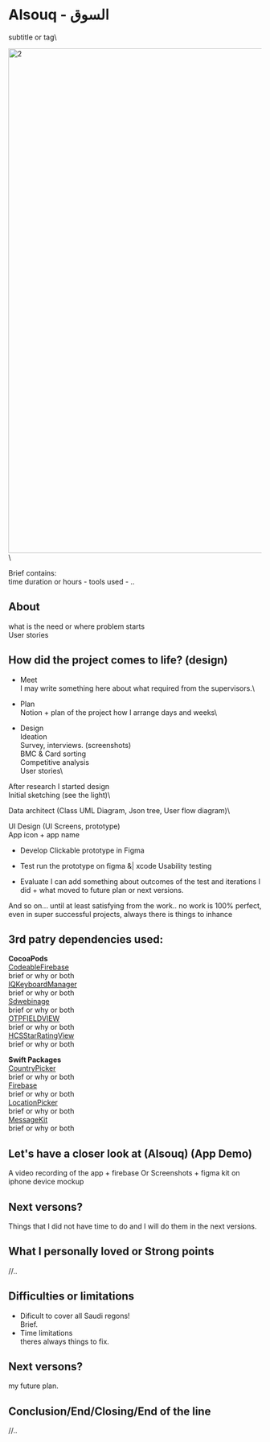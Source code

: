 # Alsouq - السوق
subtitle or tag\

<img width="1003" alt="2" src="https://user-images.githubusercontent.com/92252764/150415965-30cf9d36-6148-4faa-ac57-04cd46d2b7f7.png">\


Brief contains:\
time duration or hours - tools used - ..

## About
what is the need or where problem starts\
User stories

## How did the project comes to life? (design)
- Meet\
I may write something here about what required from the supervisors.\

- Plan\
Notion + plan of the project how I arrange days and weeks\

- Design\
Ideation\
Survey, interviews. (screenshots)\
BMC & Card sorting\
Competitive analysis\
User stories\


After research I started design\
Initial sketching (see the light)\

Data architect (Class UML Diagram, Json tree, User flow diagram)\

UI Design (UI Screens, prototype)\
App icon + app name

- Develop
Clickable prototype in Figma

- Test
run the prototype on figma &| xcode
Usability testing

- Evaluate
I can add something about outcomes of the test and iterations I did + what moved to future plan or next versions.

And so on... until at least satisfying from the work.. no work is 100% perfect, even in super successful projects, always there is things to inhance




## 3rd patry dependencies used:
   
**CocoaPods**\
[CodeableFirebase](https://github.com/alickbass/CodableFirebase)\
brief or why or both\
[IQKeyboardManager](https://github.com/hackiftekhar/IQKeyboardManager)\
brief or why or both\
[Sdwebinage](https://github.com/SDWebImage/SDWebImage)\
brief or why or both\
[OTPFIELDVIEW](https://github.com/Root-vb/OTPFieldView)\
brief or why or both\
[HCSStarRatingView](https://github.com/hsousa/HCSStarRatingView)\
brief or why or both
   
**Swift Packages**\
[CountryPicker](https://github.com/suryakantsharma/countrypicker)\
brief or why or both\
[Firebase](https://github.com/firebase/firebase-ios-sdk)\
brief or why or both\
[LocationPicker](https://github.com/zhuorantan/LocationPicker)\
brief or why or both\
[MessageKit](https://github.com/MessageKit/MessageKit)\
brief or why or both


## Let's have a closer look at (Alsouq) (App Demo)
A video recording of the app + firebase
Or Screenshots + figma kit on iphone device mockup


## Next versons?
Things that I did not have time to do and I will do them in the next versions.

## What I personally loved or Strong points
//..

## Difficulties or limitations
- Dificult to cover all Saudi regons!\
Brief.
- Time limitations\
theres always things to fix.

## Next versons?
my future plan. 


## Conclusion/End/Closing/End of the line
//..


